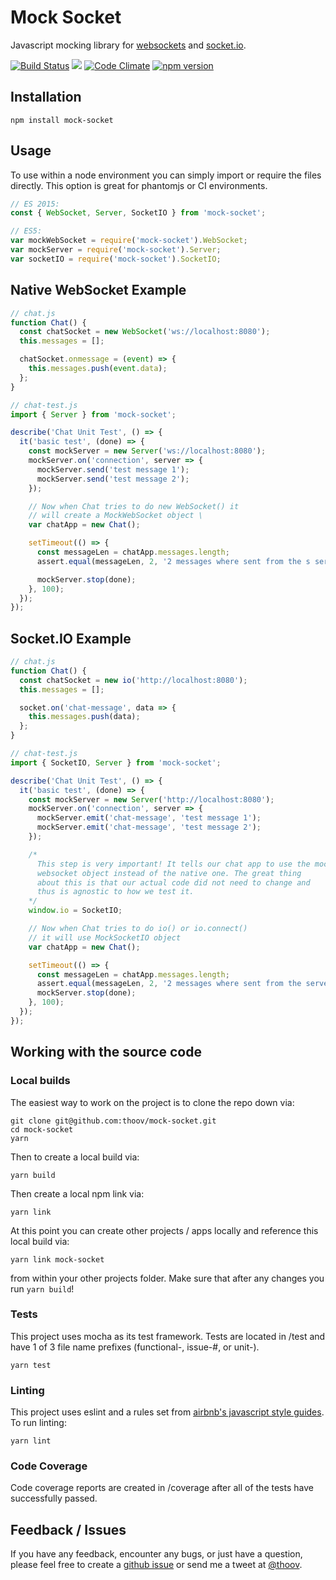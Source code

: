 # Mock Socket

Javascript mocking library for [websockets](https://developer.mozilla.org/en-US/docs/WebSockets) and [socket.io](http://socket.io/).

[![Build Status](https://travis-ci.org/thoov/mock-socket.svg?branch=master)](https://travis-ci.org/thoov/mock-socket)
<a href="https://codeclimate.com/github/thoov/mock-socket/coverage"><img src="https://codeclimate.com/github/thoov/mock-socket/badges/coverage.svg" /></a>
[![Code Climate](https://codeclimate.com/github/thoov/mock-socket/badges/gpa.svg)](https://codeclimate.com/github/thoov/mock-socket)
[![npm version](https://badge.fury.io/js/mock-socket.svg)](http://badge.fury.io/js/mock-socket)

## Installation

```shell
npm install mock-socket
```

## Usage

To use within a node environment you can simply import or require the files directly. This
option is great for phantomjs or CI environments.

```js
// ES 2015:
const { WebSocket, Server, SocketIO } from 'mock-socket';

// ES5:
var mockWebSocket = require('mock-socket').WebSocket;
var mockServer = require('mock-socket').Server;
var socketIO = require('mock-socket').SocketIO;
```

## Native WebSocket Example

```js
// chat.js
function Chat() {
  const chatSocket = new WebSocket('ws://localhost:8080');
  this.messages = [];

  chatSocket.onmessage = (event) => {
    this.messages.push(event.data);
  };
}
```

```js
// chat-test.js
import { Server } from 'mock-socket';

describe('Chat Unit Test', () => {
  it('basic test', (done) => {
    const mockServer = new Server('ws://localhost:8080');
    mockServer.on('connection', server => {
      mockServer.send('test message 1');
      mockServer.send('test message 2');
    });

    // Now when Chat tries to do new WebSocket() it
    // will create a MockWebSocket object \
    var chatApp = new Chat();

    setTimeout(() => {
      const messageLen = chatApp.messages.length;
      assert.equal(messageLen, 2, '2 messages where sent from the s server');

      mockServer.stop(done);
    }, 100);
  });
});
```

## Socket.IO Example

```js
// chat.js
function Chat() {
  const chatSocket = new io('http://localhost:8080');
  this.messages = [];

  socket.on('chat-message', data => {
    this.messages.push(data);
  };
}
```

```js
// chat-test.js
import { SocketIO, Server } from 'mock-socket';

describe('Chat Unit Test', () => {
  it('basic test', (done) => {
    const mockServer = new Server('http://localhost:8080');
    mockServer.on('connection', server => {
      mockServer.emit('chat-message', 'test message 1');
      mockServer.emit('chat-message', 'test message 2');
    });

    /*
      This step is very important! It tells our chat app to use the mocked
      websocket object instead of the native one. The great thing
      about this is that our actual code did not need to change and
      thus is agnostic to how we test it.
    */
    window.io = SocketIO;

    // Now when Chat tries to do io() or io.connect()
    // it will use MockSocketIO object
    var chatApp = new Chat();

    setTimeout(() => {
      const messageLen = chatApp.messages.length;
      assert.equal(messageLen, 2, '2 messages where sent from the server');
      mockServer.stop(done);
    }, 100);
  });
});
```

## Working with the source code

### Local builds
The easiest way to work on the project is to clone the repo down via:

```shell
git clone git@github.com:thoov/mock-socket.git
cd mock-socket
yarn
```
Then to create a local build via:

```shell
yarn build
```

Then create a local npm link via:

```shell
yarn link
```

At this point you can create other projects / apps locally and reference this local build via:

```shell
yarn link mock-socket
```

from within your other projects folder. Make sure that after any changes you run `yarn build`!

### Tests
This project uses mocha as its test framework. Tests are located in /test and have 1 of 3 file name prefixes (functional-, issue-#, or unit-).

```shell
yarn test
```

### Linting

This project uses eslint and a rules set from [airbnb's javascript style guides](https://github.com/airbnb/javascript). To run linting:

```shell
yarn lint
```

### Code Coverage

Code coverage reports are created in /coverage after all of the tests have successfully passed.

## Feedback / Issues

If you have any feedback, encounter any bugs, or just have a question, please feel free to create a [github issue](https://github.com/thoov/mock-socket/issues/new) or send me a tweet at [@thoov](https://twitter.com/thoov).

